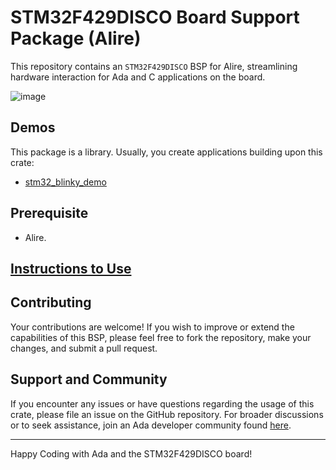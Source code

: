 # STM32F429DISCO Board Support Package (Alire)

This repository contains an `STM32F429DISCO` BSP for Alire, streamlining hardware interaction for Ada and C applications on the board.

![image](https://github.com/GNAT-Academic-Program/stm32f429disco/assets/1427158/9d17c268-1e55-4f71-bb9d-8c2552e4aa2d)

## Demos
This package is a library. Usually, you create applications building upon this crate:
- [stm32_blinky_demo](https://github.com/GNAT-Academic-Program/stm32_blinky_demo)

## Prerequisite

- Alire.

## [Instructions to Use](https://github.com/GNAT-Academic-Program#install-alire-an-ada-package-manager)

## Contributing

Your contributions are welcome! If you wish to improve or extend the capabilities of this BSP, please feel free to fork the repository, make your changes, and submit a pull request.

## Support and Community

If you encounter any issues or have questions regarding the usage of this crate, please file an issue on the GitHub repository. 
For broader discussions or to seek assistance, join an Ada developer community found [here](https://github.com/ohenley/awesome-ada?tab=readme-ov-file#community).

---

Happy Coding with Ada and the STM32F429DISCO board!
